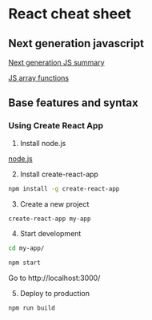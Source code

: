 # React cheat sheet

## Next generation javascript

[Next generation JS summary](https://github.com/maximebarber/react-complete-guide/blob/master/docs/next-gen-js-summary.pdf)

[JS array functions](https://developer.mozilla.org/en-US/docs/Web/JavaScript/Reference/Global_Objects/Array)

## Base features and syntax

### Using Create React App

1. Install node.js

[node.js](https://nodejs.org/en/)

2. Install create-react-app

```sh
npm install -g create-react-app
```

3. Create a new project

```sh
create-react-app my-app
```

4. Start development

```sh
cd my-app/
```

```sh
npm start
```

Go to http://localhost:3000/

5. Deploy to production

```sh
npm run build
```